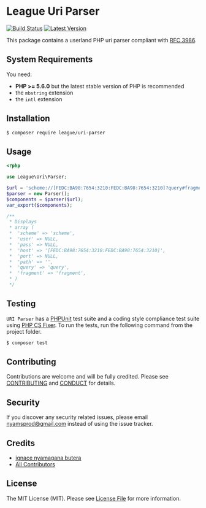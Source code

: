 League Uri Parser
=======

[![Build Status](https://img.shields.io/travis/thephpleague/uri/master.svg?style=flat-square)](https://travis-ci.org/thephpleague/uri-parser)
[![Latest Version](https://img.shields.io/github/release/thephpleague/uri-parser.svg?style=flat-square)](https://github.com/thephpleague/uri-parser/releases)

This package contains a userland PHP uri parser compliant with [RFC 3986](http://tools.ietf.org/html/rfc3986).

System Requirements
-------

You need:

- **PHP >= 5.6.0** but the latest stable version of PHP is recommended
- the `mbstring` extension
- the `intl` extension

Installation
--------

```bash
$ composer require league/uri-parser
```

Usage
---------

```php
<?php

use League\Uri\Parser;

$url = 'scheme://[FEDC:BA98:7654:3210:FEDC:BA98:7654:3210]?query#fragment';
$parser = new Parser();
$components = $parser($url);
var_export($components);

/**
 * Displays
 * array (
 *  'scheme' => 'scheme',
 *  'user' => NULL,
 *  'pass' => NULL,
 *  'host' => '[FEDC:BA98:7654:3210:FEDC:BA98:7654:3210]',
 *  'port' => NULL,
 *  'path' => '',
 *  'query' => 'query',
 *  'fragment' => 'fragment',
 * )
 */
```

Testing
-------

`URI Parser` has a [PHPUnit](https://phpunit.de) test suite and a coding style compliance test suite using [PHP CS Fixer](http://cs.sensiolabs.org/). To run the tests, run the following command from the project folder.

```bash
$ composer test
```

Contributing
-------

Contributions are welcome and will be fully credited. Please see [CONTRIBUTING](.github/CONTRIBUTING.md) and [CONDUCT](CONDUCT.md) for details.

Security
-------

If you discover any security related issues, please email nyamsprod@gmail.com instead of using the issue tracker.

Credits
-------

- [ignace nyamagana butera](https://github.com/nyamsprod)
- [All Contributors](https://github.com/thephpleague/uri-parser/contributors)

License
-------

The MIT License (MIT). Please see [License File](LICENSE) for more information.